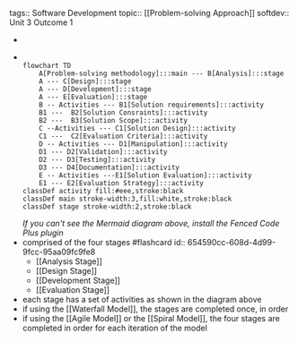tags:: Software Development
topic:: [[Problem-solving Approach]]
softdev:: Unit 3 Outcome 1

-
- ```mermaid
  
  flowchart TD
      A[Problem-solving methodology]:::main --- B[Analysis]:::stage
      A --- C[Design]:::stage
      A --- D[Development]:::stage
      A --- E[Evaluation]:::stage
      B -- Activities --- B1[Solution requirements]:::activity
      B1 ---  B2[Solution Consraints]:::activity
      B2 ---  B3[Solution Scope]:::activity
      C --Activities --- C1[Solution Design]:::activity
      C1 ---  C2[Evaluation Criteria]:::activity
      D -- Activities --- D1[Manipulation]:::activity
      D1 --- D2[Validation]:::activity
      D2 --- D3[Testing]:::activity
      D3 --- D4[Documentation]:::activity
      E -- Activities ---E1[Solution Evaluation]:::activity
      E1 --- E2[Evaluation Strategy]:::activity
  classDef activity fill:#eee,stroke:black
  classDef main stroke-width:3,fill:white,stroke:black
  classDef stage stroke-width:2,stroke:black
  ```
  *If you can't see the Mermaid diagram above, install the Fenced Code Plus plugin*
- comprised of the four stages #flashcard
  id:: 654590cc-608d-4d99-9fcc-95aa09fc9fe8
	- [[Analysis Stage]]
	- [[Design Stage]]
	- [[Development Stage]]
	- [[Evaluation Stage]]
- each stage has a set of activities as shown in the diagram above
- if using the [[Waterfall Model]], the stages are completed once, in order
- if using the [[Agile Model]] or the [[Spiral Model]], the four stages are completed in order for each iteration of the model